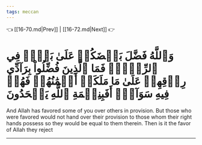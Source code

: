 ```yaml
---
tags: meccan
---
```


👈 [[16-70.md|Prev]] | [[16-72.md|Next]] 👉

# وَٱللَّهُ فَضَّلَ بَعۡضَكُمۡ عَلَىٰ بَعۡضٖ فِي ٱلرِّزۡقِۚ فَمَا ٱلَّذِينَ فُضِّلُواْ بِرَآدِّي رِزۡقِهِمۡ عَلَىٰ مَا مَلَكَتۡ أَيۡمَٰنُهُمۡ فَهُمۡ فِيهِ سَوَآءٌۚ أَفَبِنِعۡمَةِ ٱللَّهِ يَجۡحَدُونَ

And Allah has favored some of you over others in provision. But those who were favored would not hand over their provision to those whom their right hands possess so they would be equal to them therein. Then is it the favor of Allah they reject

---

